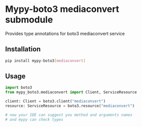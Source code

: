 # Mypy-boto3 mediaconvert submodule

Provides type annotations for boto3 mediaconvert service

## Installation

```bash
pip install mypy-boto3[mediaconvert]
```

## Usage

```python
import boto3
from mypy_boto3.mediaconvert import Client, ServiceResource

client: Client = boto3.client("mediaconvert")
resource: ServiceResource = boto3.resource("mediaconvert")

# now your IDE can suggest you method and arguments names
# and mypy can check types
```

